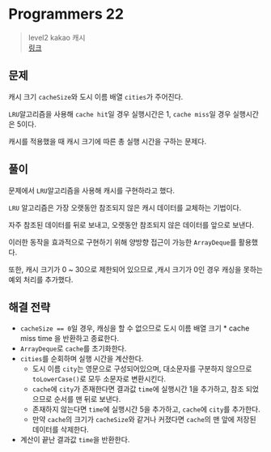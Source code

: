 # Programmers 22

> level2 kakao 캐시
> <br/>
> [링크](https://school.programmers.co.kr/learn/courses/30/lessons/17680)

## 문제

캐시 크기 `cacheSize`와 도시 이름 배열 `cities`가 주어진다.

`LRU`알고리즘을 사용해 `cache hit`일 경우 실행시간은 1, `cache miss`일 경우 실행시간은 5이다.

캐시를 적용했을 때 캐시 크기에 따른 총 실행 시간을 구하는 문제다.

## 풀이

문제에서 `LRU`알고리즘을 사용해 캐시를 구현하라고 했다.

`LRU` 알고리즘은 가장 오랫동안 참조되지 않은 캐시 데이터를 교체하는 기법이다.

자주 참조된 데이터를 뒤로 보내고, 오랫동안 참조되지 않은 데이터를 앞으로 보낸다.

이러한 동작을 효과적으로 구현하기 위해 양방향 접근이 가능한 `ArrayDeque`를 활용했다.

또한, 캐시 크기가 0 ~ 30으로 제한되어 있으므로 ,캐시 크기가 0인 경우 캐싱을 못하는 예외 처리를 추가했다.

## 해결 전략

- `cacheSize == 0`일 경우, 캐싱을 할 수 없으므로 도시 이름 배열 크기 * cache miss time 을 반환하고 종료한다.
- `ArrayDeque`로 `cache`를 초기화한다.
- `cities`를 순회하며 실행 시간을 계산한다.
    - 도시 이름 `city`는 영문으로 구성되어있으며, 대소문자를 구분하지 않으므로 `toLowerCase()`로 모두 소문자로 변환시킨다.
    - `cache`에 `city`가 존재한다면 결과값 `time`에 실행시간 1을 추가하고, 참조 되었으므로 순서를 맨 뒤로 보낸다.
    - 존재하지 않는다면 `time`에 실행시간 5을 추가하고, `cache`에 `city`를 추가한다.
    - 만약 `cache`의 크기가 `cacheSize`와 같거나 커졌다면 `cache`의 맨 앞에 저장된 데이터를 삭제한다.
- 계산이 끝난 결과값 `time`을 반환한다.